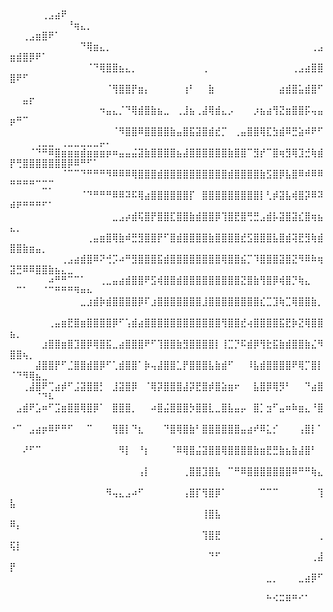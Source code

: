 ⠀⠀⠀⠀⠀⠀⠀⠀⠀⠀⠀⠀⠀⠀⠀⠀⠀⠀⠀⠀⠀⠀⠀⠀⠀⠀⠀⠀⠀⠀⠀⠀⠀⠀⠀⠀⠀⠀⠀⠀⠀⠀⠀⠀⠀⠀⠀⠀⠀⠀⠀⠀⠀⠀⢀⣠⣴⠟⠀⠀⠀⠀⠀⠀⠀
⠀⠀⠀⠀⠀⠀⠀⠀⠀⠘⢶⣄⡀⠀⠀⠀⠀⠀⠀⠀⠀⠀⠀⠀⠀⠀⠀⠀⠀⠀⠀⠀⠀⠀⠀⠀⠀⠀⠀⠀⠀⠀⠀⠀⠀⠀⠀⠀⠀⠀⠀⢀⣠⣶⣿⠟⠁⠀⠀⠀⠀⠀⠀⠀⠀
⠀⠀⠀⠀⠀⠀⠀⠀⠀⠀⠀⠙⢿⣶⣄⡀⠀⠀⠀⠀⠀⠀⠀⠀⠀⠀⠀⠀⠀⠀⠀⠀⠀⠀⠀⠀⠀⠀⠀⠀⠀⠀⠀⠀⠀⠀⠀⢀⣠⣶⣾⣿⡿⠟⠁⠀⠀⠀⠀⠀⠀⠀⠀⠀⠀
⠀⠀⠀⠀⠀⠀⠀⠀⠀⠀⠀⠀⠈⠙⢿⣿⣿⣦⣄⡀⠀⠀⠀⠀⠀⠀⠀⠀⠀⠀⢀⠀⠀⠀⠀⠀⠀⠀⠀⠀⠀⠀⠀⠀⢀⣠⣴⣿⣿⣿⠟⠋⠀⠀⠀⠀⠀⠀⠀⠀⠀⠀⠀⠀⠀
⠀⠀⠀⠀⠀⠀⠀⠀⠀⠀⠀⠀⠀⠀⠀⠈⢻⣿⣿⡟⣶⡄⠀⠀⠀⠀⠀⢰⠃⠀⠀⣷⠀⠀⠀⠀⠀⠀⠀⠀⠀⠀⣴⣾⣿⣥⣾⣿⠋⠀⠀⣤⡖⠀⠀⠀⠀⠀⠀⠀⠀⠀⠀⠀⠀
⠀⠀⠀⠀⠀⠀⠀⠀⠀⠀⠀⠀⠀⠀⠲⣤⣄⡈⠙⢿⣾⣿⣷⣦⣀⠀⢀⣸⣦⢀⣼⢿⣾⣄⡠⠀⠀⠀⡰⣦⣴⢻⣝⣶⣿⣿⡯⢤⣤⡶⠛⠉⠀⠀⠀⠀⠀⠀⠀⠀⠀⠀⠀⠀⠀
⠀⠀⠀⠀⠀⠀⠀⠀⠀⠀⠀⠀⠀⠀⠀⠀⠈⠻⣿⣿⠿⣿⣿⣿⣿⣷⣤⣿⣯⣽⣿⣾⣞⡉⠀⢀⣤⣿⣿⢿⣏⣳⣾⠿⣛⣵⠾⠟⠋⠀⠀⠀⠀⢀⣀⣀⠀⢀⣀⣀⣀⣀⣀⡤⠄
⠀⠀⠀⠈⠙⠛⠿⣿⣶⣶⣶⣾⣶⣶⣶⡶⠶⣤⣤⣬⣽⣷⣿⣿⣿⣿⣦⣼⣿⣿⣿⣿⣿⣿⣷⣿⣿⠉⣻⡞⠉⣿⢶⣻⢿⣹⣚⢷⣾⡟⢛⣿⣿⣿⣿⣿⣿⣿⡿⠿⠛⠋⠁⠀⠀
⠀⠀⠀⠀⠀⠀⠀⠀⠈⠉⠉⠙⠛⠛⠛⠻⠿⠿⠿⢿⣿⣿⣿⣾⣿⣿⣿⣿⣿⣿⣿⣿⣿⣿⣾⣿⣿⣿⣿⣷⣫⣿⡿⣧⣿⠿⠾⠿⠿⠛⠛⠛⠛⠉⣉⡉⠀⠀⠀⠀⠀⠀⠀⠀⠀
⠀⠀⠀⠀⠀⠀⠀⠀⠀⠀⠀⠈⠙⠛⠛⠛⠿⠿⠽⠯⢿⣴⣿⣿⣿⣿⣿⣿⡏⠀⣿⣿⣿⣿⣿⣿⣿⣿⣿⡇⢃⡾⣽⣧⢾⣿⡽⠿⠽⠾⠟⠛⠛⠛⠋⠁⠀⠀⠀⠀⠀⠀⠀⠀⠀
⠀⠀⠀⠀⠀⠀⠀⠀⠀⠀⠀⠀⠀⠀⠀⠀⣀⣠⡴⣾⢯⣿⡟⣿⣿⣏⣿⣿⣷⣾⣿⣿⡿⢹⣿⣟⣿⢛⣛⣠⣾⡧⣽⣿⣽⣎⣿⢶⣦⣄⡀⠀⠀⠀⠀⠀⠀⠀⠀⠀⠀⠀⠀⠀⠀
⠀⠀⠀⠀⠀⠀⠀⠀⠀⠀⠀⠀⢀⣤⣶⣿⢿⣷⠾⣛⣻⣿⣿⡟⠋⣿⣾⣿⣿⣿⣿⣷⣿⣿⣿⣿⣞⣫⣿⣿⣿⣧⣿⣾⢽⣟⣻⢷⣾⣿⣿⣷⣶⣤⡀⠀⠀⠀⠀⠀⠀⠀⠀⠀⠀
⠀⠀⠀⠀⠀⠀⠀⠀⢀⣠⣴⣾⣿⠿⠝⢚⡩⠴⠛⣻⣿⣿⣿⣯⣾⣿⣿⣿⣿⣿⣿⣿⣿⢿⣿⣿⣮⡉⠹⣿⣿⣿⣽⣿⣝⠻⠿⠷⢶⣽⣛⠿⠿⣿⣿⣷⣦⣄⣀⠀⠀⠀⠀⠀⠀
⠀⠀⠀⠀⠀⠀⠴⠛⠛⠉⠉⠁⠀⠀⢀⣀⣤⣴⣾⣿⣿⠟⣫⢾⣿⣿⣾⣿⣿⣿⣿⣿⣿⣿⣿⣿⣝⣿⣷⢻⣿⡿⢾⣿⡙⢷⣄⠀⠀⠀⠉⠁⠀⠀⠈⠉⠛⠛⠛⠻⠶⠦⠀⠀⠀
⠀⠀⠀⠀⠀⠀⠀⠀⠀⠀⠀⣀⣰⣾⡷⣾⣿⣿⣿⣿⡿⠏⣰⣿⣿⣿⣿⣿⣿⣿⣸⣿⣿⣿⣿⣿⣿⣿⣿⣎⣉⣹⢷⣉⢿⣿⣿⣷⡀⠀⠀⠀⠀⠀⠀⠀⠀⠀⠀⠀⠀⠀⠀⠀⠀
⠀⠀⠀⠀⠀⠀⢀⣤⣶⣟⣿⣶⣿⣿⣿⣿⡿⠋⢡⣾⣴⣿⣿⣿⣿⣿⣿⣿⣿⣿⣿⣿⣿⢻⣿⣿⣞⢴⣿⣿⣿⣿⣯⣟⡷⣝⢿⣿⣿⣦⡀⠀⠀⠀⠀⠀⠀⠀⠀⠀⠀⠀⠀⠀⠀
⠀⠀⠀⠀⠀⣰⣿⣿⣶⣿⣹⣿⡿⢿⣿⣯⣀⣴⣿⣿⣿⠟⠋⢹⣿⣿⣷⣻⣿⣿⣿⣿⡇⢸⣉⡙⠯⣾⡿⢻⣗⣯⣷⣾⣿⣿⣷⣌⠻⣿⣿⢦⡀⠀⠀⠀⠀⠀⠀⠀⠀⠀⠀⠀⠀
⠀⠀⠀⠀⣼⣿⣿⡟⠋⣈⣿⣿⣾⣿⡿⠋⢁⣾⣿⣿⠁⡷⢤⣼⣿⣿⣁⡟⣿⣿⣿⣧⣷⣾⠋⠀⠀⠸⣧⣾⣿⣿⣿⣿⠟⢿⡉⣿⡇⠈⠙⠻⢿⣦⣀⠀⠀⠀⠀⠀⠀⠀⠀⠀⠀
⠀⠀⢀⣼⣿⠟⢉⣴⡾⠋⣨⣽⣿⣿⡃⠀⣸⣽⣿⡿⠀⠈⢿⡽⣿⣿⣿⣼⡽⣟⣿⡾⣿⣵⣶⠖⠀⠀⣧⣿⡿⢿⡻⠃⠀⠀⠙⣴⣿⠀⠀⠀⠀⠈⠙⠧⠀⠀⠀⠀⠀⠀⠀⠀⠀
⠀⣠⣾⠟⣡⠶⠋⣩⣶⣿⣿⢿⣿⡿⠁⠀⣿⣿⣿⡀⠀⠀⠴⣿⣬⣿⣿⣿⡳⣿⣿⣇⣀⣿⣧⣤⡤⠀⣿⡁⣲⠋⣤⠶⠷⣶⣄⠘⣿⠀⠀⠀⠀⠀⠀⠀⠀⠀⠀⠀⠀⠀⠀⠀⠀
⠐⠉⠀⣠⣴⡶⠿⠟⠛⠋⠀⠀⠉⠀⠀⠀⢻⣿⡇⠙⣆⠀⠀⠀⠙⣿⢿⣿⣷⠃⣿⣿⣿⣿⣿⣿⣤⣴⠞⠿⣅⡊⠀⠀⠀⢠⣿⡇⠁⠀⠀⠀⠀⠀⠀⠀⠀⠀⠀⠀⠀⠀⠀⠀⠀
⠀⠀⠜⠋⠉⠀⠀⠀⠀⠀⠀⠀⠀⠀⠀⠀⠀⠻⡇⠀⠘⡆⠀⠀⠀⠈⠿⢿⣿⣬⣽⣿⣿⢿⣿⣿⣿⣿⣷⣶⣟⣛⣷⣦⣷⣼⣿⠃⠀⠀⠀⠀⠀⠀⠀⠀⠀⠀⠀⠀⠀⠀⠀⠀⠀
⠀⠀⠀⠀⠀⠀⠀⠀⠀⠀⠀⠀⠀⠀⠀⠀⠀⠀⠀⠀⢠⡇⠀⠀⠀⠀⠀⢀⣿⣿⣹⣿⣧⠀⠉⠛⠿⣿⣿⣿⣿⣿⣿⣿⠿⠛⠛⢷⣄⠀⠀⠀⠀⠀⠀⠀⠀⠀⠀⠀⠀⠀⠀⠀⠀
⠀⠀⠀⠀⠀⠀⠀⠀⠀⠀⠀⠀⠀⠀⠀⠻⢤⣄⣠⠴⠋⠀⠀⠀⠀⠀⠀⢠⣿⡏⢻⣿⡿⠁⠀⠀⠀⠀⠀⠉⠉⠉⠀⠀⠀⠀⠀⠀⢹⣧⠀⠀⠀⠀⠀⠀⠀⠀⠀⠀⠀⠀⠀⠀⠀
⠀⠀⠀⠀⠀⠀⠀⠀⠀⠀⠀⠀⠀⠀⠀⠀⠀⠀⠀⠀⠀⠀⠀⠀⠀⠀⠀⠀⠀⠀⢸⣿⣧⠀⠀⠀⠀⠀⠀⠀⠀⠀⠀⠀⠀⠀⠀⠀⠀⠿⡄⠀⠀⠀⠀⠀⠀⠀⠀⠀⠀⠀⠀⠀⠀
⠀⠀⠀⠀⠀⠀⠀⠀⠀⠀⠀⠀⠀⠀⠀⠀⠀⠀⠀⠀⠀⠀⠀⠀⠀⠀⠀⠀⠀⠀⢹⣿⣟⠀⠀⠀⠀⠀⠀⠀⠀⠀⠀⠀⠀⠀⠀⠀⢀⢯⡇⠀⠀⠀⠀⠀⠀⠀⠀⠀⠀⠀⠀⠀⠀
⠀⠀⠀⠀⠀⠀⠀⠀⠀⠀⠀⠀⠀⠀⠀⠀⠀⠀⠀⠀⠀⠀⠀⠀⠀⠀⠀⠀⠀⠀⠀⠙⠋⠀⠀⠀⠀⠀⠀⠀⠀⠀⠀⠀⠀⠀⠀⢀⣼⡟⠀⠀⠀⠀⠀⠀⠀⠀⠀⠀⠀⠀⠀⠀⠀
⠀⠀⠀⠀⠀⠀⠀⠀⠀⠀⠀⠀⠀⠀⠀⠀⠀⠀⠀⠀⠀⠀⠀⠀⠀⠀⠀⠀⠀⠀⠀⠀⠀⠀⠀⠀⠀⠀⠀⠀⣀⡀⠀⠀⠀⣀⣴⡿⠋⠀⠀⠀⠀⠀⠀⠀⠀⠀⠀⠀⠀⠀⠀⠀⠀
⠀⠀⠀⠀⠀⠀⠀⠀⠀⠀⠀⠀⠀⠀⠀⠀⠀⠀⠀⠀⠀⠀⠀⠀⠀⠀⠀⠀⠀⠀⠀⠀⠀⠀⠀⠀⠀⠀⠀⠀⠓⠪⠭⠿⠛⠊⠁⠀⠀⠀⠀⠀⠀⠀⠀⠀⠀⠀
